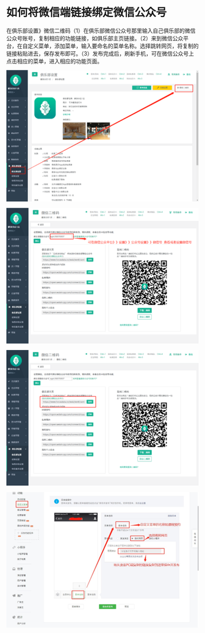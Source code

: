 # 如何将微信端链接绑定微信公众号

 在俱乐部设置》微信二维码（1）在俱乐部微信公众号那里输入自己俱乐部的微信公众号账号，复制相应的功能链接，如俱乐部主页链接。（2）来到微信公众平台，在自定义菜单，添加菜单，输入要命名的菜单名称。选择跳转网页，将复制的链接粘贴进去，保存发布即可。（3）发布完成后，刷新手机，可在微信公众号上点击相应的菜单，进入相应的功能页面。

![](.gitbook/assets/1%20%2841%29.png)

![](.gitbook/assets/2%20%2826%29.png)

![](.gitbook/assets/3%20%289%29.png)

![](.gitbook/assets/wei-xin-tu-pian-20180516102527.jpg)

